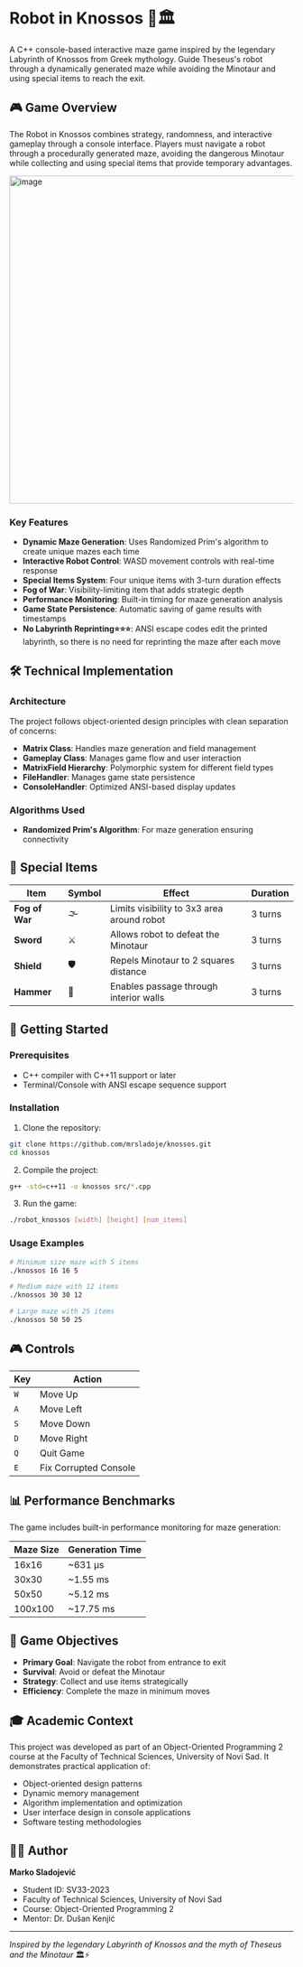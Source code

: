 # Robot in Knossos 🤖🏛️

A C++ console-based interactive maze game inspired by the legendary Labyrinth of Knossos from Greek mythology. Guide Theseus's robot through a dynamically generated maze while avoiding the Minotaur and using special items to reach the exit.


## 🎮 Game Overview

The Robot in Knossos combines strategy, randomness, and interactive gameplay through a console interface. Players must navigate a robot through a procedurally generated maze, avoiding the dangerous Minotaur while collecting and using special items that provide temporary advantages.

<img width="882" height="581" alt="image" src="https://github.com/user-attachments/assets/abed0c01-1609-4d38-8287-b88cdbee1de7" />

### Key Features

- **Dynamic Maze Generation**: Uses Randomized Prim's algorithm to create unique mazes each time
- **Interactive Robot Control**: WASD movement controls with real-time response
- **Special Items System**: Four unique items with 3-turn duration effects
- **Fog of War**: Visibility-limiting item that adds strategic depth
- **Performance Monitoring**: Built-in timing for maze generation analysis
- **Game State Persistence**: Automatic saving of game results with timestamps
- **No Labyrinth Reprinting⭐⭐⭐**: ANSI escape codes edit the printed labyrinth, so there is no need for reprinting the maze after each move

## 🛠️ Technical Implementation

### Architecture

The project follows object-oriented design principles with clean separation of concerns:

- **Matrix Class**: Handles maze generation and field management
- **Gameplay Class**: Manages game flow and user interaction
- **MatrixField Hierarchy**: Polymorphic system for different field types
- **FileHandler**: Manages game state persistence
- **ConsoleHandler**: Optimized ANSI-based display updates

### Algorithms Used

- **Randomized Prim's Algorithm**: For maze generation ensuring connectivity

## 🎯 Special Items

| Item | Symbol | Effect | Duration |
|------|---------|---------|----------|
| **Fog of War** | 🌫️ | Limits visibility to 3x3 area around robot | 3 turns |
| **Sword** | ⚔️ | Allows robot to defeat the Minotaur | 3 turns |
| **Shield** | 🛡️ | Repels Minotaur to 2 squares distance | 3 turns |
| **Hammer** | 🔨 | Enables passage through interior walls | 3 turns |

## 🚀 Getting Started

### Prerequisites

- C++ compiler with C++11 support or later
- Terminal/Console with ANSI escape sequence support

### Installation

1. Clone the repository:
```bash
git clone https://github.com/mrsladoje/knossos.git
cd knossos
```

2. Compile the project:
```bash
g++ -std=c++11 -o knossos src/*.cpp
```

3. Run the game:
```bash
./robot_knossos [width] [height] [num_items]
```

### Usage Examples

```bash
# Minimum size maze with 5 items
./knossos 16 16 5

# Medium maze with 12 items  
./knossos 30 30 12

# Large maze with 25 items
./knossos 50 50 25
```

## 🎮 Controls

| Key | Action |
|-----|--------|
| `W` | Move Up |
| `A` | Move Left |
| `S` | Move Down |
| `D` | Move Right |
| `Q` | Quit Game |
| `E` | Fix Corrupted Console |

## 📊 Performance Benchmarks

The game includes built-in performance monitoring for maze generation:

| Maze Size | Generation Time |
|-----------|----------------|
| 16x16     | ~631 μs       |
| 30x30     | ~1.55 ms      |
| 50x50     | ~5.12 ms      |
| 100x100   | ~17.75 ms     |

## 🎯 Game Objectives

- **Primary Goal**: Navigate the robot from entrance to exit
- **Survival**: Avoid or defeat the Minotaur
- **Strategy**: Collect and use items strategically
- **Efficiency**: Complete the maze in minimum moves

## 🎓 Academic Context

This project was developed as part of an Object-Oriented Programming 2 course at the Faculty of Technical Sciences, University of Novi Sad. It demonstrates practical application of:

- Object-oriented design patterns
- Dynamic memory management
- Algorithm implementation and optimization
- User interface design in console applications
- Software testing methodologies

## 👨‍💻 Author

**Marko Sladojević**
- Student ID: SV33-2023
- Faculty of Technical Sciences, University of Novi Sad
- Course: Object-Oriented Programming 2
- Mentor: Dr. Dušan Kenjić

---

*Inspired by the legendary Labyrinth of Knossos and the myth of Theseus and the Minotaur* 🏛️⚡
